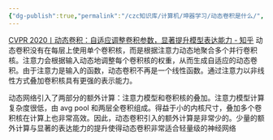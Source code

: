 ```yaml
---
{"dg-publish":true,"permalink":"/czc知识库/计算机/坤器学习/动态卷积是什么/","dgPassFrontmatter":true,"created":"2024-06-18T17:45:20.755+08:00","updated":"2024-12-08T12:25:39.539+08:00"}
---
```




[CVPR 2020丨动态卷积：自适应调整卷积参数，显著提升模型表达能力 - 知乎](https://zhuanlan.zhihu.com/p/146726619)
动态卷积没有在每层上使用单个卷积核，而是根据注意力动态地聚合多个并行卷积核。注意力会根据输入动态地调整每个卷积核的权重，从而生成自适应的动态卷积。由于注意力是输入的函数，动态卷积不再是一个线性函数。通过注意力以非线性方式叠加卷积核具有更强的表示能力。

动态网络引入了两部分的额外计算：注意力模型和卷积核的叠加。注意力模型计算复杂度很低，由 avg pool 和两层全卷积组成。得益于小的内核尺寸，叠加多个卷积核在计算上也非常高效。因此，动态卷积引入的额外计算是非常少的。少量的额外计算与显著的表达能力的提升使得动态卷积非常适合轻量级的神经网络